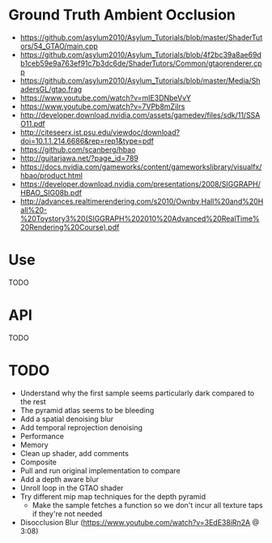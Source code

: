 # Ground Truth Ambient Occlusion

- https://github.com/asylum2010/Asylum_Tutorials/blob/master/ShaderTutors/54_GTAO/main.cpp
- https://github.com/asylum2010/Asylum_Tutorials/blob/4f2bc39a8ae69db1ceb59e9a763ef91c7b3dc6de/ShaderTutors/Common/gtaorenderer.cpp
- https://github.com/asylum2010/Asylum_Tutorials/blob/master/Media/ShadersGL/gtao.frag
- https://www.youtube.com/watch?v=mIE3DNbeVvY
- https://www.youtube.com/watch?v=7VPb8mZiIrs
- http://developer.download.nvidia.com/assets/gamedev/files/sdk/11/SSAO11.pdf
- http://citeseerx.ist.psu.edu/viewdoc/download?doi=10.1.1.214.6686&rep=rep1&type=pdf
- https://github.com/scanberg/hbao
- http://guitarjawa.net/?page_id=789
- https://docs.nvidia.com/gameworks/content/gameworkslibrary/visualfx/hbao/product.html
- https://developer.download.nvidia.com/presentations/2008/SIGGRAPH/HBAO_SIG08b.pdf
- http://advances.realtimerendering.com/s2010/Ownby,Hall%20and%20Hall%20-%20Toystory3%20(SIGGRAPH%202010%20Advanced%20RealTime%20Rendering%20Course).pdf

# Use

TODO

# API

TODO

# TODO

- Understand why the first sample seems particularly dark compared to the rest
- The pyramid atlas seems to be bleeding
- Add a spatial denoising blur
- Add temporal reprojection denoising
- Performance
- Memory
- Clean up shader, add comments
- Composite
- Pull and run original implementation to compare
- Add a depth aware blur
- Unroll loop in the GTAO shader
- Try different mip map techniques for the depth pyramid
  - Make the sample fetches a function so we don't incur all texture taps if they're not needed
- Disocclusion Blur (https://www.youtube.com/watch?v=3EdE38iRn2A @ 3:08)
